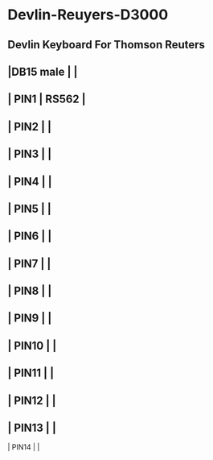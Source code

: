 # Devlin-Reuyers-D3000
Devlin  Keyboard  For Thomson Reuters
-----------------------------------------------------
|DB15  male	  |             |
-----------------------------------------------------
|   PIN1      |     RS562   |
-----------------------------------------------------
|   PIN2      |             |
-----------------------------------------------------
|   PIN3      |             |
---------------------------------------------------------
|   PIN4      |             | 
--------------------------------------------------------
|   PIN5      |             |
--------------------------------------------------------
|   PIN6      |             |                                               
-------------------------------------------------------
|   PIN7      |             |                         
----------------------------------------------------------
|   PIN8      |             |
---------------------------------------------------------
|   PIN9      |             |
-----------------------------------------------------
|   PIN10     |             |                   
------------------------------------------------------
|   PIN11          |             |                          
------------------------------------------------------------
|     PIN12        |             |                           
----------------------------------------------------------
|     PIN13        |             |                                              
------------------------------------------------------- 
|   PIN14         |             |                           
